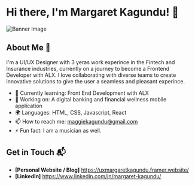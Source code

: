 # Hi there, I'm Margaret Kagundu! 👋

![Banner Image](your_banner_image_url_here)

## About Me 🚀

I'm a UI/UX Designer with 3 yeras work experince in the Fintech and Insurance industries, currently on a journey to become a Frontend Developer with ALX. I love collaborating with diverse teams to create innovative solutions to give the user a seamless and pleasant experince.

- 🌱 Currently learning: Front End Development with ALX
- 🔭 Working on: A digital banking and financial wellness mobile application
- 🌍 Languages: HTML, CSS, Javascript, React
- 📫 How to reach me: maggiekagundu@gmail.com
- ⚡ Fun fact: I am a musician as well.



## Get in Touch 📬

- **[Personal Website / Blog]** https://uxmargaretkagundu.framer.website/
- **[LinkedIn]** https://www.linkedin.com/in/margaret-kagundu/




